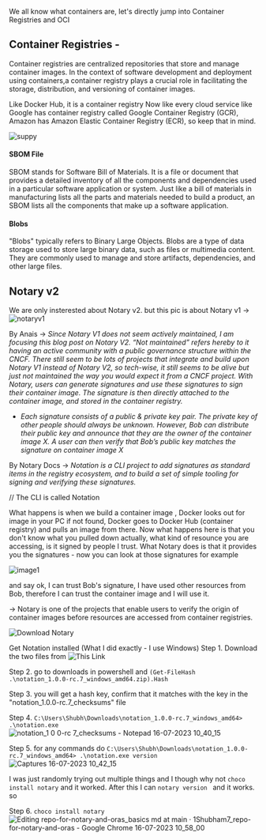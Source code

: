 We all know what containers are, let's directly jump into Container Registries and OCI

## Container Registries -
Container registries are centralized repositories that store and manage container images. In the context of software development and deployment using containers,a container registry plays a crucial role in 
facilitating the storage, distribution, and versioning of container images.

Like Docker Hub, it is a container registry
Now like every cloud service like Google has container registry called Google Container Registry (GCR), Amazon has Amazon Elastic Container Registry (ECR), so keep that in mind.

![suppy](https://github.com/1Shubham7/repo-for-notary-and-oras/assets/116020663/a9098365-c381-4a71-9818-b026da4ae5b7)

#### SBOM File
SBOM stands for Software Bill of Materials. It is a file or document that provides a detailed inventory of all the components and dependencies used in a particular software application or system. Just like a bill of materials in manufacturing lists all the parts and materials needed to build a product, an SBOM lists all the components that make up a software application.

#### Blobs
"Blobs" typically refers to Binary Large Objects. Blobs are a type of data storage used to store large binary data, such as files or multimedia content. They are commonly used to manage and store artifacts, dependencies, and other large files.

## Notary v2
We are only insterested about Notary v2. but this pic is about Notary v1 -> 
![notaryv1](https://github.com/1Shubham7/repo-for-notary-and-oras/assets/116020663/c5b69eab-baeb-4cd3-a03a-71b033150dda)

By Anais -> _Since Notary V1 does not seem actively maintained, I am focusing this blog post on Notary V2. “Not maintained” refers hereby to it having an active community with a public governance structure within the CNCF. There still seem to be lots of projects that integrate and build upon Notary V1 instead of Notary V2, so tech-wise, it still seems to be alive but just not maintained the way you would expect it from a CNCF project. With Notary, users can generate signatures and use these signatures to sign their container image. The signature is then directly attached to the container image, and stored in the container registry._
- _Each signature consists of a public & private key pair. The private key of other people should always be unknown. However, Bob can distribute their public key and announce that they are the owner of the container image X. A user can then verify that Bob’s public key matches the signature on container image X_

By Notary Docs -> _Notation is a CLI project to add signatures as standard items in the registry ecosystem, and to build a set of simple tooling for signing and verifying these signatures._

// The CLI is called Notation

What happens is when we build a container image , Docker looks out for image in your PC if not found, Docker goes to Docker Hub (container registry) and pulls an image from there. Now what happens here is that you don't know what you pulled down actually, what kind of resounce you are accessing, is it signed by people I trust. What Notary does is that it provides you the signatures - now you can look at those signatures for example

![image1](https://github.com/1Shubham7/repo-for-notary-and-oras/assets/116020663/e60c68fc-bf63-4e26-a615-143fc215f8ef)

and say ok, I can trust Bob's signature, I have used other resources from Bob, therefore I can trust the container image and I will use it.

-> Notary is one of the projects that enable users to verify the origin of container images before resources are accessed from container registries.

![Download Notary](https://notaryproject.dev/docs/installation/cli/?ref=anaisurl.com)

Get Notation installed (What I did exactly - I use Windows)
Step 1. Download the two files from ![This Link](https://notaryproject.dev/docs/installation/cli/?ref=anaisurl.com)

Step 2. go to downloads in powershell and `(Get-FileHash .\notation_1.0.0-rc.7_windows_amd64.zip).Hash`

Step 3. you will get a hash key, confirm that it matches with the key in the "notation_1.0.0-rc.7_checksums" file

Step 4. `C:\Users\Shubh\Downloads\notation_1.0.0-rc.7_windows_amd64> .\notation.exe`
![notation_1 0 0-rc 7_checksums - Notepad 16-07-2023 10_40_15](https://github.com/1Shubham7/repo-for-notary-and-oras/assets/116020663/d5140fdd-0135-4e95-9bf7-aef37dacfa27)

Step 5. for any commands do `C:\Users\Shubh\Downloads\notation_1.0.0-rc.7_windows_amd64> .\notation.exe version`
![Captures 16-07-2023 10_42_15](https://github.com/1Shubham7/repo-for-notary-and-oras/assets/116020663/92258e85-14e8-489c-96e7-789dd3ff36be)

I was just randomly trying out multiple things and I though why not `choco install notary` and it worked. After this I can `notary version ` and it works. so

Step 6. `choco install notary`
![Editing repo-for-notary-and-oras_basics md at main · 1Shubham7_repo-for-notary-and-oras - Google Chrome 16-07-2023 10_58_00](https://github.com/1Shubham7/repo-for-notary-and-oras/assets/116020663/96851a53-57c3-4b39-9f6f-914e5708d7ad)

